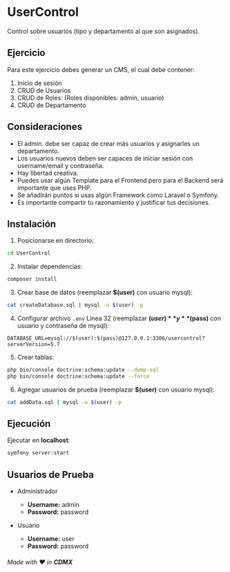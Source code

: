 # UserControl

Control sobre usuarios (tipo y departamento al que son asignados).

## Ejercicio

Para este ejercicio debes generar un CMS, el cual debe contener:

  1. Inicio de sesión
  2. CRUD de Usuarios
  3. CRUD de Roles: (Roles disponibles: admin, usuario)
  4. CRUD de Departamento

## Consideraciones

  - El admin. debe ser capaz de crear más usuarios y asignarles un departamento.
  - Los usuarios nuevos deben ser capaces de iniciar sesión con username/email y
  contraseña.
  - Hay libertad creativa.
  - Puedes usar algún Template para el Frontend pero para el Backend será importante
  que uses PHP.
  - Se añadirán puntos si usas algún Framework como Laravel o Symfony.
  - Es importante compartir tu razonamiento y justificar tus decisiones.

## Instalación

  1. Posicionarse en directorio:
  ```bash
  cd UserControl
  ```
  2. Instalar dependencias:
  ```bash
  composer install
  ```
  3. Crear base de datos (reemplazar **$(user)** con usuario mysql):
  ```bash
  cat createDatabase.sql | mysql -u $(user) -p
  ```
  4. Configurar archivo `.env` Linea 32 (reemplazar **$(user)** y **$(pass)** con usuario y contraseña de mysql):
  ```
  DATABASE_URL=mysql://$(user):$(pass)@127.0.0.1:3306/usercontrol?serverVersion=5.7
  ```
  5. Crear tablas:
  ```bash
  php bin/console doctrine:schema:update --dump-sql
  php bin/console doctrine:schema:update --force
  ```
  6. Agregar usuarios de prueba (reemplazar **$(user)** con usuario mysql):
  ```bash
  cat addData.sql | mysql -u $(user) -p
  ```

## Ejecución

  Ejecutar en **localhost**:
  ```bash
  symfony server:start
  ```

## Usuarios de Prueba

  - Administrador
    - **Username:** admin
    - **Password:** password

  - Usuario
    - **Username:** user
    - **Password:** password

###### Made with :heart: in **CDMX**
